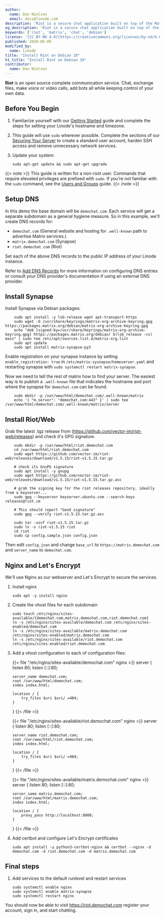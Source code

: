 ```yaml
---
author:
  name: Dan Nielsen
  email: docs@linode.com
description: 'Riot is a secure chat application built on top of the Matrix protocol. This guide provides basic setup instructions for Riot / Matrix on Debian 10.'
og_description: 'Riot is a secure chat application built on top of the Matrix protocol. This guide provides basic setup instructions for Riot / Matrix on Debian 10.'
keywords: ['riot', 'matrix', 'chat', 'debian']
license: '[CC BY-ND 4.0](https://creativecommons.org/licenses/by-nd/4.0)'
published: 2020-06-09
modified_by:
  name: Linode
title: "Install Riot on Debian 10"
h1_title: "Install Riot on Debian 10"
contributor:
  name: Dan Nielsen
---
```


**Riot** is an open source complete communication service. Chat, exchange files, make voice or video calls, add bots all while keeping control of your own data.

## Before You Begin

1.  Familiarize yourself with our [Getting Started](/docs/getting-started/) guide and complete the steps for setting your Linode's hostname and timezone.

2.  This guide will use `sudo` wherever possible. Complete the sections of our [Securing Your Server](/docs/security/securing-your-server/) to create a standard user account, harden SSH access and remove unnecessary network services. 

3.  Update your system:

        sudo apt-get update && sudo apt-get upgrade

<!-- Include one of the following notes if appropriate. --->

{{< note >}}
This guide is written for a non-root user. Commands that require elevated privileges are prefixed with `sudo`. If you’re not familiar with the `sudo` command, see the [Users and Groups](/docs/tools-reference/linux-users-and-groups/) guide.
{{< /note >}}

## Setup DNS

In this demo the base domain will be `demochat.com`. Each service will get a separate subdomain as a general hygiene measure. 
So in this example, we'll create DNS records for:

- `demochat.com` (General website and hosting for `.well-known` path to advertise Matrix services.)
- `matrix.demochat.com` (Synapse)
- `riot.demochat.com` (Riot)

Set each of the above DNS records to the public IP address of your Linode instance.

Refer to [Add DNS Records](/docs/websites/set-up-web-server-host-website/#add-dns-records) for more information on configuring
DNS entries or consult your DNS provider's documentation if using an external DNS provider.

## Install Synapse

Install Synapse via Debian packages:

        sudo apt install -y lsb-release wget apt-transport-https
        sudo wget -O /usr/share/keyrings/matrix-org-archive-keyring.gpg https://packages.matrix.org/debian/matrix-org-archive-keyring.gpg
        echo "deb [signed-by=/usr/share/keyrings/matrix-org-archive-keyring.gpg] https://packages.matrix.org/debian/ $(lsb_release -cs) main" | sudo tee /etc/apt/sources.list.d/matrix-org.list
        sudo apt update
        sudo apt install matrix-synapse-py3

Enable registration on your synapse instance by setting `enable_registration: true` in `/etc/matrix-sysnapse/homeserver.yaml` 
and restarting synapse with `sudo systemctl restart matrix-synapse`.

Now we need to tell the rest of matrix how to find your server. The easiest way is to publish a `.well-known` file that
indicates the hostname and port where the synapse for `demochat.com` can be found.

        sudo mkdir -p /var/www/html/demochat.com/.well-known/matrix
        echo '{ "m.server": "demochat.com:443" }' | sudo tee /var/www/html/demochat.com/.well-known/matrix/server

## Install Riot/Web

Grab the latest .tgz release from (https://github.com/vector-im/riot-web/releases) and check it's GPG signature.

        sudo mkdir -p /var/www/html/riot.demochat.com
        cd /var/www/html/riot.demochat.com
        sudo wget https://github.com/vector-im/riot-web/releases/download/v1.5.15/riot-v1.5.15.tar.gz

        # check its GnuPG signature 
        sudo apt install -y gnupg
        sudo wget https://github.com/vector-im/riot-web/releases/download/v1.5.15/riot-v1.5.15.tar.gz.asc

        # grab the signing key for the riot releases repository, ideally from a keyserver...
        sudo gpg --keyserver keyserver.ubuntu.com --search-keys releases@riot.im

        # This should report "Good signature"
        sudo gpg --verify riot-v1.5.15.tar.gz.asc

        sudo tar -xzvf riot-v1.5.15.tar.gz
        sudo ln -s riot-v1.5.15 riot
        cd riot
        sudo cp config.sample.json config.json

Then edit `config.json` and change `base_url` to `https://matrix.demochat.com` and `server_name` to `demochat.com`.

## Nginx and Let's Encrypt

We'll use Nginx as our webserver and Let's Encrypt to secure the services.

1.  Install nginx

        sudo apt -y install nginx

1.  Create the vhost files for each subdomain
        
        sudo touch /etc/nginx/sites-available/{demochat.com,matrix.demochat.com,riot.demochat.com}
        ln -s /etc/nginx/sites-available/demochat.com /etc/nginx/sites-enabled/demochat.com
        ln -s /etc/nginx/sites-available/matrix.demochat.com /etc/nginx/sites-enabled/matrix.demochat.com
        ln -s /etc/nginx/sites-available/riot.demochat.com /etc/nginx/sites-enabled/riot.demochat.com

1.  Add a vhost configuration to each of configuration files:

    {{< file "/etc/nginx/sites-available/demochat.com" nginx >}}
    server {
        listen 80;
        listen [::]:80;

        server_name demochat.com;
        root /var/www/html/demochat.com;
        index index.html;

        location / {
            try_files $uri $uri/ =404;
        }
    }
    {{< /file >}}

    {{< file "/etc/nginx/sites-available/riot.demochat.com" nginx >}}
    server {
        listen 80;
        listen [::]:80;

        server_name riot.demochat.com;
        root /var/www/html/riot.demochat.com;
        index index.html;

        location / {
            try_files $uri $uri/ =404;
        }
    }
    {{< /file >}}

    {{< file "/etc/nginx/sites-available/matrix.demochat.com" nginx >}}
    server {
        listen 80;
        listen [::]:80;

        server_name matrix.demochat.com;
        root /var/www/html/matrix.demochat.com;
        index index.html;

        location / {
            proxy_pass http://localhost:8008;
        }
    }
    {{< /file >}}

1.  Add certbot and configure Let's Encrypt certificates

        sudo apt install -y python3-certbot-nginx && certbot --nginx -d demochat.com -d riot.demochat.com -d matrix.demochat.com

## Final steps

1.  Add services to the default runlevel and restart services

        sudo systemctl enable nginx
        sudo systemctl enable matrix-synapse
        sudo systemctl restart nginx

You should now be able to visit https://riot.demochat.com register your account, sign in, and start chatting.